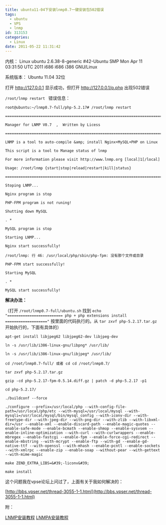 ```yaml
---
title: ubuntu11-04下安装lnmp0.7一键安装包502错误
tags:
  - ubuntu
  - VPS
  - lnmp
id: 313153
categories:
  - Linux
date: 2011-05-22 11:31:42
---
```


内核： Linux ubuntu 2.6.38-8-generic #42-Ubuntu SMP Mon Apr 11 03:31:50 UTC 2011 i686 i686 i386 GNU/Linux

系统版本： Ubuntu 11.04   32位

打开 http://127.0.0.1  显示成功，但打开 http://127.0.0.1/p.php 出现502错误

`/root/lnmp restart ` 错误信息：

```
root@ubuntu:~/lnmp0.7-full/php-5.2.17# /root/lnmp restart

=========================================================================

Manager for LNMP V0.7  ,  Written by Licess 

=========================================================================

LNMP is a tool to auto-compile &amp; install Nginx+MySQL+PHP on Linux 

This script is a tool to Manage status of lnmp 

For more information please visit http://www.lnmp.org [local]1[/local]

Usage: /root/lnmp {start|stop|reload|restart|kill|status}

=========================================================================

Stoping LNMP...

Nginx program is stop

PHP-FPM program is not runing!

Shutting down MySQL

. * 

MySQL program is stop

Starting LNMP...

Nginx start successfully!

/root/lnmp: 行 46: /usr/local/php/sbin/php-fpm: 没有那个文件或目录

PHP-FPM start successfully!

Starting MySQL

. * 

MySQL start successfully!
```

 
**解决办法：**

（打开 `/root/lnmp0.7-full/ubuntu.sh`  找到 `echo "========================= php + php extensions install ==================="`  按里面的代码执行的。从 `tar zxvf php-5.2.17.tar.gz` 开始执行的，下面有具体的）

```
apt-get install libjpeg62 libjpeg62-dev libjpeg-dev  

ln -s /usr/lib/i386-linux-gnu/libpng* /usr/lib/

ln -s /usr/lib/i386-linux-gnu/libjpeg* /usr/lib/   

cd /root/lnmp0.7-full/ 或者 cd cd /root/lnmp0.7/ 

tar zxvf php-5.2.17.tar.gz

gzip -cd php-5.2.17-fpm-0.5.14.diff.gz | patch -d php-5.2.17 -p1

cd php-5.2.17/

./buildconf --force

./configure --prefix=/usr/local/php --with-config-file-path=/usr/local/php/etc --with-mysql=/usr/local/mysql --with-mysqli=/usr/local/mysql/bin/mysql_config --with-iconv-dir --with-freetype-dir --with-jpeg-dir --with-png-dir --with-zlib --with-libxml-dir=/usr --enable-xml --enable-discard-path --enable-magic-quotes --enable-safe-mode --enable-bcmath --enable-shmop --enable-sysvsem --enable-inline-optimization --with-curl --with-curlwrappers --enable-mbregex --enable-fastcgi --enable-fpm --enable-force-cgi-redirect --enable-mbstring --with-mcrypt --enable-ftp --with-gd --enable-gd-native-ttf --with-openssl --with-mhash --enable-pcntl --enable-sockets --with-xmlrpc --enable-zip --enable-soap --without-pear --with-gettext --with-mime-magic

make ZEND_EXTRA_LIBS=&#39;-liconv&#39;

make install
```

这个问题我在vpse论坛上问过了，上面有关于我如何解决的：

[http://bbs.vpser.net/thread-3055-1-1.html](http://bbs.vpser.net/thread-3055-1-1.html)

附：

[LNMP安装教程](http://lnmp.org/install.html)
[LNMPA安装教程](http://lnmp.org/lnmpa.html)